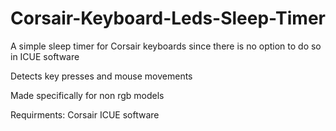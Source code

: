 # Corsair-Keyboard-Leds-Sleep-Timer

A simple sleep timer for Corsair keyboards since there is no option to do so in ICUE software

Detects key presses and mouse movements

Made specifically for non rgb models

Requirments: Corsair ICUE software
